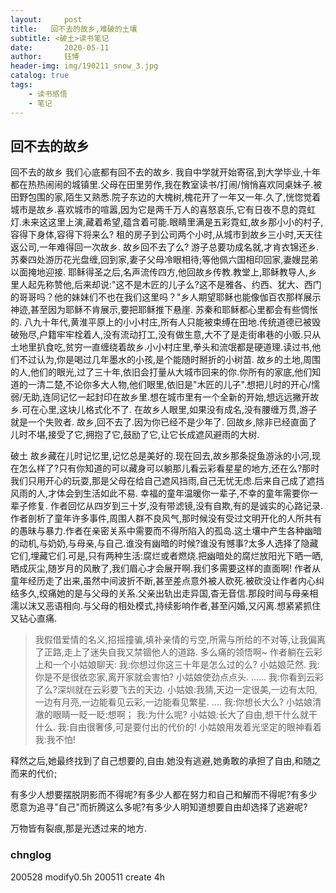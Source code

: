 ```yaml
---
layout:     post
title:   回不去的故乡,难破的土壤
subtitle: <破土>读书笔记
date:       2020-05-11
author:     钰博
header-img: img/190211_snow_3.jpg
catalog: true
tags:
    - 读书感悟
    - 笔记
---
```


## 回不去的故乡
回不去的故乡
我们心底都有回不去的故乡.
我自中学就开始寄宿,到大学毕业,十年都在热热闹闹的城镇里.父母在田里劳作,我在教室读书/打闹/悄悄喜欢同桌妹子.被田野包围的家,陌生又熟悉.院子东边的大槐树,槐花开了一年又一年.久了,恍惚觉着城市是故乡.喜欢城市的喧嚣,因为它是两千万人的喜怒哀乐,它有日夜不息的霓虹灯.未来这这里上演,藏着希望,蕴含着可能.眼睛里满是五彩霓虹,故乡那小小的村子,容得下身体,容得下将来么?
租的房子到公司两个小时,从城市到故乡三小时,天天往返公司,一年难得回一次故乡.
故乡回不去了么?
游子总要功成名就,才肯衣锦还乡.苏秦四处游历花光盘缠,回到家,妻子父母冷眼相待;等他佩六国相印回家,妻嫂昆弟以面掩地迎接.
耶稣得圣之后,名声流传四方,他回故乡传教.教堂上,耶稣教导人,乡里人起先称赞他,后来却说:"这不是木匠的儿子么?这不是雅各、约西、犹大、西门的哥哥吗？他的妹妹们不也在我们这里吗？"乡人期望耶稣也能像伽百农那样展示神迹,甚至因为耶稣不肯展示,要把耶稣推下悬崖.
苏秦和耶稣都心里都会有些惆怅的.
八九十年代,黄淮平原上的小小村庄,所有人只能被束缚在田地.传统道德已被毁破殆尽,户籍牢牢栓着人,没有流动打工,没有做生意,大不了是走街串巷的小贩.只从土地里扒食吃,贫穷一直缠绕着故乡.小小村庄里,拳头和流氓都是硬道理.读过书,他们不过认为,你是喝过几年墨水的小孩,是个能随时掰折的小树苗.
故乡的土地,周围的人,他们的眼光,过了三十年,依旧会打量从大城市回来的你.你所有的家底,他们知道的一清二楚,不论你多大人物,他们眼里,依旧是"木匠的儿子".想把儿时的开心/懦弱/无助,连同记忆一起封印在故乡里.想在城市里有一个全新的开始,想远远撇开故乡.可在心里,这块儿格式化不了.
在故乡人眼里,如果没有成名,没有腰缠万贯,游子就是一个失败者.
故乡,回不去了.因为你已经不是少年了.
回故乡,除非已经直面了儿时不堪,接受了它,拥抱了它,鼓励了它,让它长成遮风避雨的大树.

破土
故乡藏在儿时记忆里,记忆总是美好的.现在回去,故乡那条捉鱼游泳的小河,现在怎么样了?只有你知道的可以藏身可以躺那儿看云彩看星星的地方,还在么?那时我们只用开心的玩耍,那是父母在给自己遮风挡雨,自己无忧无虑.后来自己成了遮挡风雨的人,才体会到生活如此不易.
幸福的童年温暖你一辈子,不幸的童年需要你一辈子修复.
作者回忆从四岁到三十岁,没有带滤镜,没有自欺,有的是诚实的心路记录.
作者剖析了童年许多事件,周围人群不良风气,那时候没有受过文明开化的人所共有的愚昧与暴力.作者在亲密关系中需要而不得所陷入的孤岛.这土壤中产生各种幽暗的动机,与奶奶,与母亲,与自己.谁没有幽暗的时候?谁没有憾事?太多人选择了隐藏它们,埋藏它们.可是,只有两种生活:腐烂或者燃烧.把幽暗处的腐烂放阳光下晒一晒,晒成灰尘,随岁月的风散了,我们眉心才会展开啊.我们多需要这样的直面啊!
作者从童年经历走了出来,虽然中间波折不断,甚至差点意外被人砍死.被砍没让作者内心纠结多久,绞痛她的是与父母的关系.父亲出轨出走异国,杳无音信.那段时间与母亲相濡以沫又恶语相向.与父母的相处模式,持续影响作者,甚至闪婚,又闪离.想紧紧抓住又钻心直痛.

> 我假借爱情的名义,招摇撞骗,填补亲情的亏空,所需与所给的不对等,让我偏离了正路,走上了迷失自我又禁锢他人的道路.
多么痛的领悟啊~
作者躺在云彩上和一个小姑娘聊天:
> 我:你想过你这三十年是怎么过的么?
> 小姑娘茫然.
> 我:你是不是很依恋家,离开家就会害怕?
> 小姑娘使劲点点头.
> ......
> 我:你看到云彩了么?深圳就在云彩要飞去的天边.
> 小姑娘:我猜,天边一定很美,一边有太阳,一边有月亮,一边能看见云彩,一边能看见繁星.
> ....
> 我:你想长大么?
> 小姑娘清澈的眼睛一眨一眨:想啊；
> 我:为什么呢?
> 小姑娘:长大了自由,想干什么就干什么.
> 我:自由很奢侈,可是要付出的代价的!
> 小姑娘用发着光坚定的眼神看着我:我不怕!

释然之后,她最终找到了自己想要的,自由.她没有逃避,她勇敢的承担了自由,和随之而来的代价;

有多少人想要摆脱阴影而不得呢?有多少人都在努力和自己和解而不得呢?有多少愿意为追寻"自己"而折腾这么多呢?有多少人明知道想要自由却选择了逃避呢?

万物皆有裂痕,那是光透过来的地方.


### chnglog
200528 modify0.5h
200511 create 4h
 
 
